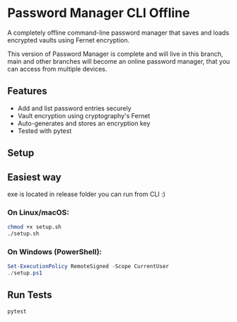 # Password Manager CLI Offline

A completely offline command-line password manager that saves and loads encrypted vaults using Fernet encryption.

This version of Password Manager is complete and will live in this branch, main and other branches will become an online password manager, that you can access from multiple devices.


## Features
- Add and list password entries securely
- Vault encryption using cryptography's Fernet
- Auto-generates and stores an encryption key
- Tested with pytest

## Setup

## Easiest way
exe is located in release folder you can run from CLI :)

### On Linux/macOS:
```bash
chmod +x setup.sh
./setup.sh
```

### On Windows (PowerShell):
```powershell
Set-ExecutionPolicy RemoteSigned -Scope CurrentUser
./setup.ps1
```

## Run Tests
```bash
pytest
